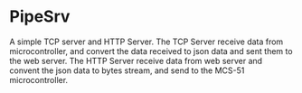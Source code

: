 # PipeSrv
A simple TCP server and HTTP Server. The TCP Server receive data from microcontroller, and convert the data received to json   data and sent them to the web server. The HTTP Server receive data from web server and convent the json data to bytes stream,   and send to the MCS-51 microcontroller.

